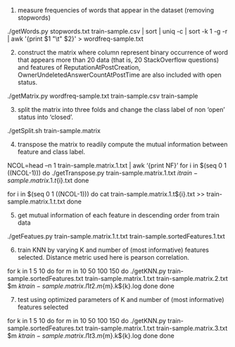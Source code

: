 1. measure frequencies of words that appear in the dataset (removing stopwords)

./getWords.py stopwords.txt train-sample.csv | sort | uniq -c | sort -k 1 -g -r | awk '{print $1 "\t" $2}' > wordfreq-sample.txt

2. construct the matrix where column represent binary occurrence of word that appears more than 20 data (that is, 20 StackOverflow questions) and features of ReputationAtPostCreation, OwnerUndeletedAnswerCountAtPostTime are also included with open status.

./getMatrix.py wordfreq-sample.txt train-sample.csv train-sample

3. split the matrix into three folds and change the class label of non ‘open’ status into ‘closed’.

./getSplit.sh train-sample.matrix

4. transpose the matrix to readily compute the mutual information between feature and class label.

NCOL=head –n 1 train-sample.matrix.1.txt | awk ‘{print NF}’
for i in $(seq 0 1 $(($NCOL-1)))
do
	./getTranspose.py train-sample.matrix.1.txt $i train-sample.matrix.1.t${i}.txt
done  

for i in $(seq 0 1 $(($NCOL-1)))
do
	cat train-sample.matrix.1.t${i}.txt >> train-sample.matrix.1.t.txt
done  

5. get mutual information of each feature in descending order from train data

./getFeatues.py train-sample.matrix.1.t.txt train-sample.sortedFeatures.1.txt

6. train KNN by varying K and number of (most informative) features selected. Distance metric used here is pearson correlation.

for k in 1 5 10
do
for m in 10 50 100 150
do 
./getKNN.py train-sample.sortedFeatures.txt train-sample.matrix.1.txt train-sample.matrix.2.txt $m $k train-sample.matrix.l1t2.m${m}.k${k}.log
done 
done

7. test using optimized parameters of K and number of (most informative) features selected

for k in 1 5 10
do
for m in 10 50 100 150
do 
./getKNN.py train-sample.sortedFeatures.txt train-sample.matrix.1.txt train-sample.matrix.3.txt $m $k train-sample.matrix.l1t3.m${m}.k${k}.log
done 
done

